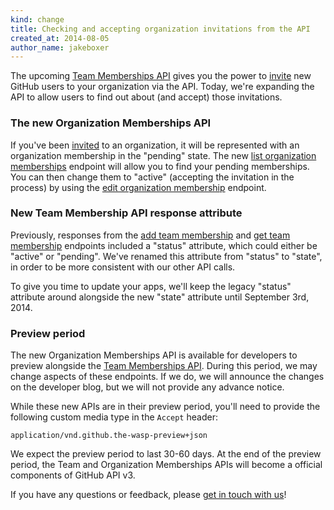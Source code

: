 ```yaml
---
kind: change
title: Checking and accepting organization invitations from the API
created_at: 2014-08-05
author_name: jakeboxer
---
```


The upcoming [Team Memberships API][team-memberships-api] gives you the power to [invite][org-invitations] new GitHub users to your organization via the API. Today, we're expanding the API to allow users to find out about (and accept) those invitations.

### The new Organization Memberships API

If you've been [invited][org-invitations] to an organization, it will be represented with an organization membership in the "pending" state. The new [list organization memberships][list-org-memberships] endpoint will allow you to find your pending memberships. You can then change them to "active" (accepting the invitation in the process) by using the [edit organization membership][edit-org-membership] endpoint.

### New Team Membership API response attribute

Previously, responses from the [add team membership][add-team-membership] and [get team membership][get-team-membership] endpoints included a "status" attribute, which could either be "active" or "pending". We've renamed this attribute from "status" to "state", in order to be more consistent with our other API calls.

To give you time to update your apps, we'll keep the legacy "status" attribute around alongside the new "state" attribute until September 3rd, 2014.

### Preview period

The new Organization Memberships API is available for developers to preview alongside the [Team Memberships API][team-memberships-api]. During this period, we may change aspects of these endpoints. If we do, we will announce the changes on the developer blog, but we will not provide any advance notice.

While these new APIs are in their preview period, you'll need to provide the following custom media type in the `Accept` header:

    application/vnd.github.the-wasp-preview+json

We expect the preview period to last 30-60 days. At the end of the preview period, the Team and Organization Memberships APIs will become a official components of GitHub API v3.

If you have any questions or feedback, please [get in touch with us][contact]!

[contact]: https://github.com/contact?form[subject]=Team+Memberships+API
[team-memberships-api]: /changes/2014-08-05-team-memberships-api/
[org-invitations]: https://help.github.com/articles/adding-or-inviting-members-to-a-team-in-an-organization
[list-org-memberships]: /v3/orgs/members/#list-all-organization-memberships
[edit-org-membership]: /v3/orgs/members/#edit-organization-membership
[add-team-membership]: /v3/orgs/teams/#add-team-membership
[get-team-membership]: /v3/orgs/teams/#get-team-membership
